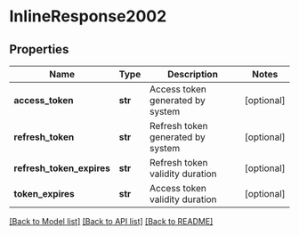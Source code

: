 # InlineResponse2002

## Properties
Name | Type | Description | Notes
------------ | ------------- | ------------- | -------------
**access_token** | **str** | Access token generated by system | [optional] 
**refresh_token** | **str** | Refresh token generated by system | [optional] 
**refresh_token_expires** | **str** | Refresh token validity duration | [optional] 
**token_expires** | **str** | Access token validity duration | [optional] 

[[Back to Model list]](../README.md#documentation-for-models) [[Back to API list]](../README.md#documentation-for-api-endpoints) [[Back to README]](../README.md)


